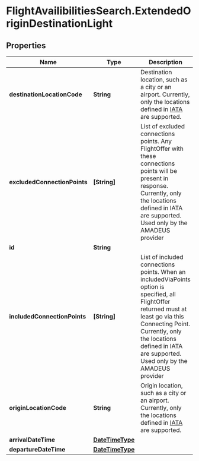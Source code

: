 # FlightAvailibilitiesSearch.ExtendedOriginDestinationLight

## Properties

Name | Type | Description | Notes
------------ | ------------- | ------------- | -------------
**destinationLocationCode** | **String** | Destination location, such as a city or an airport. Currently, only the locations defined in [IATA](http://www.iata.org/publications/Pages/code-search.aspx) are supported. | [optional] 
**excludedConnectionPoints** | **[String]** | List of excluded connections points. Any FlightOffer with these connections points will be present in response. Currently, only the locations defined in IATA are supported. Used only by the AMADEUS provider | [optional] 
**id** | **String** |  | [optional] 
**includedConnectionPoints** | **[String]** | List of included connections points. When an includedViaPoints option is specified, all FlightOffer returned must at least go via this Connecting Point. Currently, only the locations defined in IATA are supported. Used only by the AMADEUS provider | [optional] 
**originLocationCode** | **String** | Origin location, such as a city or an airport. Currently, only the locations defined in [IATA](http://www.iata.org/publications/Pages/code-search.aspx) are supported. | [optional] 
**arrivalDateTime** | [**DateTimeType**](DateTimeType.md) |  | [optional] 
**departureDateTime** | [**DateTimeType**](DateTimeType.md) |  | [optional] 


